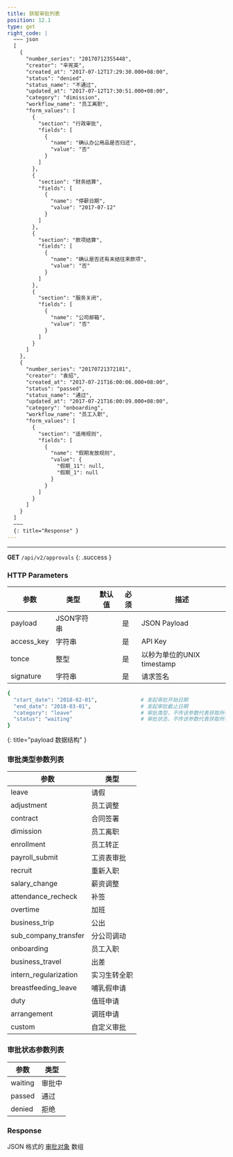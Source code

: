 ```yaml
---
title: 获取审批列表
position: 12.1
type: get
right_code: |
  ~~~ json
  [
    {
      "number_series": "20170712355448",
      "creator": "辛宪英",
      "created_at": "2017-07-12T17:29:30.000+08:00",
      "status": "denied",
      "status_name": "不通过",
      "updated_at": "2017-07-12T17:30:51.000+08:00",
      "category": "dimission",
      "workflow_name": "员工离职",
      "form_values": [
        {
          "section": "行政审批",
          "fields": [
            {
              "name": "确认办公用品是否归还",
              "value": "否"
            }
          ]
        },
        {
          "section": "财务结算",
          "fields": [
            {
              "name": "停薪日期",
              "value": "2017-07-12"
            }
          ]
        },
        {
          "section": "款项结算",
          "fields": [
            {
              "name": "确认是否还有未结往来款项",
              "value": "否"
            }
          ]
        },
        {
          "section": "服务关闭",
          "fields": [
            {
              "name": "公司邮箱",
              "value": "否"
            }
          ]
        }
      ]
    },
    {
      "number_series": "20170721372181",
      "creator": "袁绍",
      "created_at": "2017-07-21T16:00:06.000+08:00",
      "status": "passed",
      "status_name": "通过",
      "updated_at": "2017-07-21T16:00:09.000+08:00",
      "category": "onboarding",
      "workflow_name": "员工入职",
      "form_values": [
        {
          "section": "适用规则",
          "fields": [
            {
              "name": "假期发放规则",
              "value": {
                "假期_11": null,
                "假期_1": null
              }
            }
          ]
        }
      ]
    }
  ]
  ~~~
  {: title="Response" }
---
```

---


**GET** `/api/v2/approvals`
{: .success }

### HTTP Parameters

参数       | 类型       | 默认值 | 必须 | 描述
-----------|------------|--------|------|----------------------------|
payload    | JSON字符串 |        | 是   | JSON Payload
access_key | 字符串     |        | 是   | API Key
tonce      | 整型       |        | 是   | 以秒为单位的UNIX timestamp
signature  | 字符串     |        | 是   | 请求签名


``` ruby
{
  "start_date": "2018-02-01",              # 发起审批开始日期
  "end_date": "2018-03-01",                # 发起审批截止日期
  "category": "leave"                      # 审批类型，不传该参数代表获取所有审批类型
  "status": "waiting"                      # 审批状态，不传该参数代表获取所有审批状态
}
```
{: title="payload 数据结构" }

### 审批类型参数列表

参数                   | 类型
----------------------|------------|
leave                 | 请假
adjustment            | 员工调整
contract              | 合同签署
dimission             | 员工离职
enrollment            | 员工转正
payroll_submit        | 工资表审批
recruit               | 重新入职
salary_change         | 薪资调整
attendance_recheck    | 补签
overtime              | 加班
business_trip         | 公出
sub_company_transfer  | 分公司调动
onboarding            | 员工入职
business_travel       | 出差
intern_regularization | 实习生转全职
breastfeeding_leave   | 哺乳假申请
duty                  | 值班申请
arrangement           | 调班申请
custom                | 自定义审批

### 审批状态参数列表

参数                   | 类型
----------------------|------------|
waiting               | 审批中
passed                | 通过
denied                | 拒绝

### Response

JSON 格式的 [审批对象](#objectapproval) 数组
